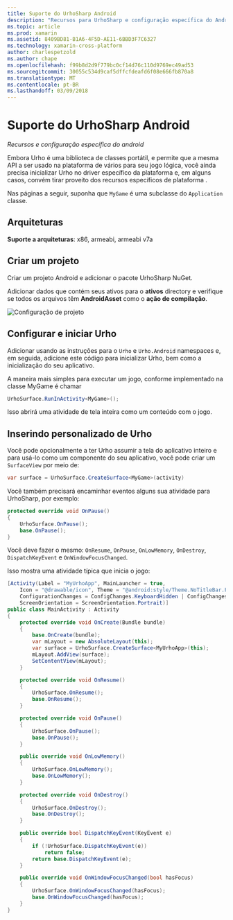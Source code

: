 ```yaml
---
title: Suporte do UrhoSharp Android
description: "Recursos para UrhoSharp e configuração específica do Android."
ms.topic: article
ms.prod: xamarin
ms.assetid: 8409BD81-B1A6-4F5D-AE11-6BBD3F7C6327
ms.technology: xamarin-cross-platform
author: charlespetzold
ms.author: chape
ms.openlocfilehash: f99b8d2d9f779bc0cf14d76c110d9769ec49ad53
ms.sourcegitcommit: 30055c534d9caf5dffcfdeafd6f08e666fb870a8
ms.translationtype: MT
ms.contentlocale: pt-BR
ms.lasthandoff: 03/09/2018
---
```

# <a name="urhosharp-android-support"></a>Suporte do UrhoSharp Android

_Recursos e configuração específica do android_

Embora Urho é uma biblioteca de classes portátil, e permite que a mesma API a ser usado na plataforma de vários para seu jogo lógica, você ainda precisa inicializar Urho no driver específico da plataforma e, em alguns casos, convém tirar proveito dos recursos específicos de plataforma .

Nas páginas a seguir, suponha que `MyGame` é uma subclasse do `Application` classe.

## <a name="architectures"></a>Arquiteturas

**Suporte a arquiteturas**: x86, armeabi, armeabi v7a

## <a name="create-a-project"></a>Criar um projeto

Criar um projeto Android e adicionar o pacote UrhoSharp NuGet.

Adicionar dados que contém seus ativos para o **ativos** directory e verifique se todos os arquivos têm **AndroidAsset** como o **ação de compilação**.

![Configuração de projeto](android-images/image-3.png "adicionar dados que contém os ativos para o diretório de ativos")

## <a name="configure-and-launching-urho"></a>Configurar e iniciar Urho

Adicionar usando as instruções para o `Urho` e `Urho.Android` namespaces e, em seguida, adicione este código para inicializar Urho, bem como a inicialização do seu aplicativo.

A maneira mais simples para executar um jogo, conforme implementado na classe MyGame é chamar

```csharp
UrhoSurface.RunInActivity<MyGame>();
```

Isso abrirá uma atividade de tela inteira como um conteúdo com o jogo.

## <a name="custom-embedding-of-urho"></a>Inserindo personalizado de Urho

Você pode opcionalmente a ter Urho assumir a tela do aplicativo inteiro e para usá-lo como um componente do seu aplicativo, você pode criar um `SurfaceView` por meio de:

```csharp
var surface = UrhoSurface.CreateSurface<MyGame>(activity)
```

Você também precisará encaminhar eventos alguns sua atividade para UrhoSharp, por exemplo:

```csharp
protected override void OnPause()
{
    UrhoSurface.OnPause();
    base.OnPause();
}
```

Você deve fazer o mesmo: `OnResume`, `OnPause`, `OnLowMemory`, `OnDestroy`, `DispatchKeyEvent` e `OnWindowFocusChanged`.

Isso mostra uma atividade típica que inicia o jogo:

```csharp
[Activity(Label = "MyUrhoApp", MainLauncher = true,
    Icon = "@drawable/icon", Theme = "@android:style/Theme.NoTitleBar.Fullscreen",
    ConfigurationChanges = ConfigChanges.KeyboardHidden | ConfigChanges.Orientation,
    ScreenOrientation = ScreenOrientation.Portrait)]
public class MainActivity : Activity
{
    protected override void OnCreate(Bundle bundle)
    {
        base.OnCreate(bundle);
        var mLayout = new AbsoluteLayout(this);
        var surface = UrhoSurface.CreateSurface<MyUrhoApp>(this);
        mLayout.AddView(surface);
        SetContentView(mLayout);
    }

    protected override void OnResume()
    {
        UrhoSurface.OnResume();
        base.OnResume();
    }

    protected override void OnPause()
    {
        UrhoSurface.OnPause();
        base.OnPause();
    }

    public override void OnLowMemory()
    {
        UrhoSurface.OnLowMemory();
        base.OnLowMemory();
    }

    protected override void OnDestroy()
    {
        UrhoSurface.OnDestroy();
        base.OnDestroy();
    }

    public override bool DispatchKeyEvent(KeyEvent e)
    {
        if (!UrhoSurface.DispatchKeyEvent(e))
            return false;
        return base.DispatchKeyEvent(e);
    }

    public override void OnWindowFocusChanged(bool hasFocus)
    {
        UrhoSurface.OnWindowFocusChanged(hasFocus);
        base.OnWindowFocusChanged(hasFocus);
    }
}
```


